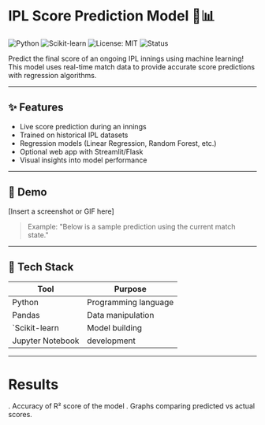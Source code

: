 
# IPL Score Prediction Model  🏏📊

![Python](https://img.shields.io/badge/Python-3.9-blue?logo=python)
![Scikit-learn](https://img.shields.io/badge/Scikit--Learn-ML-orange?logo=scikit-learn)
![License: MIT](https://img.shields.io/badge/License-MIT-yellow.svg)
![Status](https://img.shields.io/badge/Status-Active-brightgreen)

Predict the final score of an ongoing IPL innings using machine learning! This model uses real-time match data to provide accurate score predictions with regression algorithms.

---

## ✨ Features
- Live score prediction during an innings
- Trained on historical IPL datasets
- Regression models (Linear Regression, Random Forest, etc.)
- Optional web app with Streamlit/Flask
- Visual insights into model performance

---

## 🚀 Demo

[Insert a screenshot or GIF here]
> Example: "Below is a sample prediction using the current match state."

---

## 🧠 Tech Stack
| Tool | Purpose |
|------|---------|
| Python | Programming language |
| Pandas | Data manipulation |
| `Scikit-learn | Model building |
| Jupyter Notebook | development |


---

# Results
. Accuracy of R² score of the model
. Graphs comparing predicted vs actual scores.
